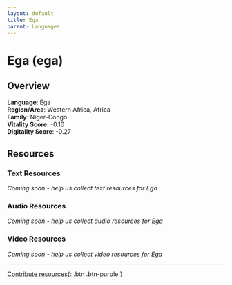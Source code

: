 ```yaml
---
layout: default
title: Ega
parent: Languages
---
```


# Ega (ega)

## Overview

**Language**: Ega  
**Region/Area**: Western Africa, Africa  
**Family**: Niger-Congo  
**Vitality Score**: -0.10  
**Digitality Score**: -0.27  

## Resources

### Text Resources
*Coming soon - help us collect text resources for Ega*

### Audio Resources
*Coming soon - help us collect audio resources for Ega*

### Video Resources
*Coming soon - help us collect video resources for Ega*

---

[Contribute resources](https://fairtrain.github.io/){: .btn .btn-purple }

